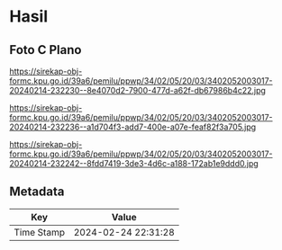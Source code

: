 # Hasil

## Foto C Plano

https://sirekap-obj-formc.kpu.go.id/39a6/pemilu/ppwp/34/02/05/20/03/3402052003017-20240214-232230--8e4070d2-7900-477d-a62f-db67986b4c22.jpg

https://sirekap-obj-formc.kpu.go.id/39a6/pemilu/ppwp/34/02/05/20/03/3402052003017-20240214-232236--a1d704f3-add7-400e-a07e-feaf82f3a705.jpg

https://sirekap-obj-formc.kpu.go.id/39a6/pemilu/ppwp/34/02/05/20/03/3402052003017-20240214-232242--8fdd7419-3de3-4d6c-a188-172ab1e9ddd0.jpg


## Metadata

| Key        | Value               |
| ---------- | ------------------- |
| Time Stamp | 2024-02-24 22:31:28 |



